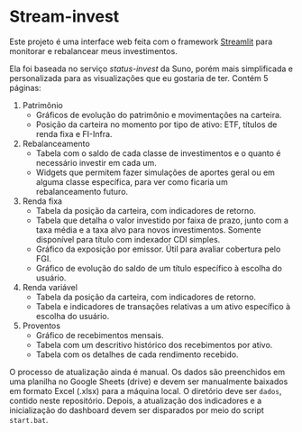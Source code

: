 # Stream-invest

Este projeto é uma interface web feita com o framework [Streamlit](https://streamlit.io/) para monitorar e rebalancear meus investimentos. 

Ela foi baseada no serviço *status-invest* da Suno, porém mais simplificada e personalizada para as visualizações que eu gostaria de ter. Contém 5 páginas:

1. Patrimônio
    - Gráficos de evolução do patrimônio e movimentações na carteira.
    - Posição da carteira no momento por tipo de ativo: ETF, títulos de renda fixa e FI-Infra.
2. Rebalanceamento
    - Tabela com o saldo de cada classe de investimentos e o quanto é necessário investir em cada um.
    - Widgets que permitem fazer simulações de aportes geral ou em alguma classe específica, para ver como ficaria um rebalanceamento futuro.
3. Renda fixa
    - Tabela da posição da carteira, com indicadores de retorno.
    - Tabela que detalha o valor investido por faixa de prazo, junto com a taxa média e a taxa alvo para novos investimentos. Somente disponível para título com indexador CDI simples.
    - Gráfico da exposição por emissor. Útil para avaliar cobertura pelo FGI.
    - Gráfico de evolução do saldo de um título específico à escolha do usuário.
4. Renda variável
    - Tabela da posição da carteira, com indicadores de retorno.
    - Tabela e indicadores de transações relativas a um ativo específico à escolha do usuário.
5. Proventos
    - Gráfico de recebimentos mensais.
    - Tabela com um descritivo histórico dos recebimentos por ativo.
    - Tabela com os detalhes de cada rendimento recebido.

O processo de atualização ainda é manual. Os dados são preenchidos em uma planilha no Google Sheets (drive) e devem ser manualmente baixados em formato Excel (.xlsx) para a máquina local. O diretório deve ser `dados`, contido neste repositório. Depois, a atualização dos indicadores e a inicialização do dashboard devem ser disparados por meio do script `start.bat`.
